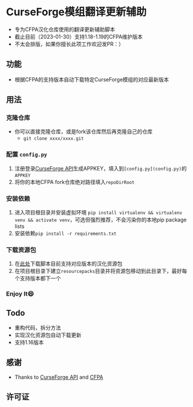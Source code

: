 # CurseForge模组翻译更新辅助

- 专为CFPA汉化仓库使用的翻译更新辅助脚本
- 截止目前（2023-01-30）支持1.18-1.19的CFPA维护版本
- 不太会排版，如果你擅长此项工作欢迎发PR：）

## 功能

- 根据CFPA的支持版本自动下载特定CurseForge模组的对应最新版本

## 用法

### 克隆仓库

- 你可以直接克隆仓库，或是fork该仓库然后再克隆自己的仓库
    - `git clone xxxx/xxxx.git`

### 配置 `config.py`

1. 注册登录[CurseForge API](https://console.curseforge.com/)生成APPKEY，填入到`[config.py](config.py)`的`APPKEY`
2. 将你的本地CFPA fork仓库绝对路径填入`repoDirRoot`

### 安装依赖

1. 进入项目根目录并安装虚拟环境 `pip install virtualenv && virtualenv venv && activate venv`，可选但强烈推荐，不会污染你的本地pip
   package lists
2. 安装依赖`pip install -r requirements.txt`
### 下载资源包
1. 在[此处](http://downloader1.meitangdehulu.com:22943/)下载脚本目前支持对应版本的汉化资源包
2. 在项目根目录下建立`resourcepacks`目录并将资源包移动到此目录下，最好每个支持版本都下一个
### Enjoy It:smile:

## Todo

- 重构代码，拆分方法
- 实现汉化资源包自动下载更新
- 支持1.16版本

## 感谢

- Thanks to [CurseForge API](https://docs.curseforge.com/) and [CFPA](https://cfpa.site/)

## 许可证